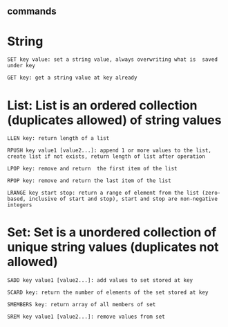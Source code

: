 

## commands

# String
 ```
SET key value: set a string value, always overwriting what is  saved under key

GET key: get a string value at key already
 ```

# List: List is an ordered collection (duplicates allowed) of string values

```
LLEN key: return length of a list

RPUSH key value1 [value2...]: append 1 or more values to the list, create list if not exists, return length of list after operation

LPOP key: remove and return  the first item of the list

RPOP key: remove and return the last item of the list

LRANGE key start stop: return a range of element from the list (zero-based, inclusive of start and stop), start and stop are non-negative integers
```

# Set: Set is a unordered collection of unique string values (duplicates not allowed)

```
SADD key value1 [value2...]: add values to set stored at key

SCARD key: return the number of elements of the set stored at key

SMEMBERS key: return array of all members of set

SREM key value1 [value2...]: remove values from set
```

